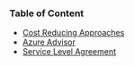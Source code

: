 
### Table of Content

* [Cost Reducing Approaches](Cost%20Reducing%20Approaches.md)
* [Azure Advisor](Azure%20Advisor.md)
* [Service Level Agreement](Service%20Level%20Agreement.md)
